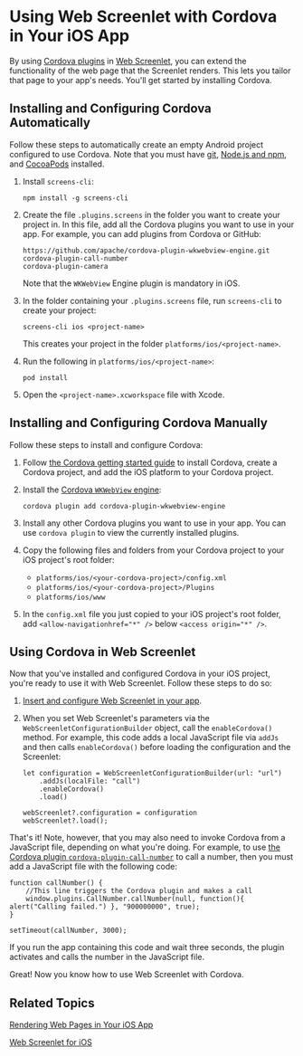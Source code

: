 # Using Web Screenlet with Cordova in Your iOS App [](id=using-web-screenlet-with-cordova-in-your-ios-app)

By using 
[Cordova plugins](https://cordova.apache.org/plugins/) in 
[Web Screenlet](/develop/tutorials/-/knowledge_base/7-1/rendering-web-pages-in-your-ios-app), 
you can extend the functionality of the web page that the Screenlet renders. 
This lets you tailor that page to your app's needs. You'll get started by 
installing Cordova. 

## Installing and Configuring Cordova Automatically [](id=installing-and-configuring-cordova-automatically)

Follow these steps to automatically create an empty Android project configured 
to use Cordova. Note that you must have 
[git](https://git-scm.com/), 
[Node.js and npm](https://nodejs.org/en/), 
and 
[CocoaPods](https://cocoapods.org/) 
installed. 

1.  Install `screens-cli`: 

        npm install -g screens-cli

2.  Create the file `.plugins.screens` in the folder you want to create your 
    project in. In this file, add all the Cordova plugins you want to use in 
    your app. For example, you can add plugins from Cordova or GitHub: 

        https://github.com/apache/cordova-plugin-wkwebview-engine.git
        cordova-plugin-call-number
        cordova-plugin-camera

    Note that the `WKWebView` Engine plugin is mandatory in iOS. 

3.  In the folder containing your `.plugins.screens` file, run `screens-cli` to 
    create your project: 

        screens-cli ios <project-name>

    This creates your project in the folder `platforms/ios/<project-name>`. 

4.  Run the following in `platforms/ios/<project-name>`: 

        pod install

5.  Open the `<project-name>.xcworkspace` file with Xcode. 

## Installing and Configuring Cordova Manually [](id=installing-and-configuring-cordova-manually)

Follow these steps to install and configure Cordova: 

1.  Follow 
    [the Cordova getting started guide](https://cordova.apache.org/#getstarted) 
    to install Cordova, create a Cordova project, and add the iOS platform to 
    your Cordova project. 

2.  Install the 
    [Cordova `WKWebView` engine](https://www.npmjs.com/package/cordova-plugin-ionic-wkwebview-engine): 

        cordova plugin add cordova-plugin-wkwebview-engine

3.  Install any other Cordova plugins you want to use in your app. You can use 
    `cordova plugin` to view the currently installed plugins. 

4.  Copy the following files and folders from your Cordova project to your iOS 
    project's root folder: 

    - `platforms/ios/<your-cordova-project>/config.xml`
    - `platforms/ios/<your-cordova-project>/Plugins`
    - `platforms/ios/www`

5.  In the `config.xml` file you just copied to your iOS project's root folder, 
    add `<allow-navigationhref="*" />` below `<access origin="*" />`. 

## Using Cordova in Web Screenlet [](id=using-cordova-in-web-screenlet)

Now that you've installed and configured Cordova in your iOS project, you're 
ready to use it with Web Screenlet. Follow these steps to do so: 

1.  [Insert and configure Web Screenlet in your app](/develop/tutorials/-/knowledge_base/7-1/rendering-web-pages-in-your-ios-app). 

2.  When you set Web Screenlet's parameters via the 
    `WebScreenletConfigurationBuilder` object, call the `enableCordova()` 
    method. For example, this code adds a local JavaScript file via `addJs` and 
    then calls `enableCordova()` before loading the configuration and the 
    Screenlet: 

        let configuration = WebScreenletConfigurationBuilder(url: "url")
            .addJs(localFile: "call")
            .enableCordova()
            .load()

        webScreenlet?.configuration = configuration
        webScreenlet?.load();

That's it! Note, however, that you may also need to invoke Cordova from a 
JavaScript file, depending on what you're doing. For example, to use 
[the Cordova plugin `cordova-plugin-call-number`](https://www.npmjs.com/package/cordova-plugin-call-number) 
to call a number, then you must add a JavaScript file with the following code: 

    function callNumber() {
        //This line triggers the Cordova plugin and makes a call
        window.plugins.CallNumber.callNumber(null, function(){ alert("Calling failed.") }, "900000000", true);
    }

    setTimeout(callNumber, 3000);

If you run the app containing this code and wait three seconds, the plugin 
activates and calls the number in the JavaScript file. 

Great! Now you know how to use Web Screenlet with Cordova. 

## Related Topics [](id=related-topics)

[Rendering Web Pages in Your iOS App](/develop/tutorials/-/knowledge_base/7-1/rendering-web-pages-in-your-ios-app)

[Web Screenlet for iOS](/develop/reference/-/knowledge_base/7-1/web-screenlet-for-ios)
